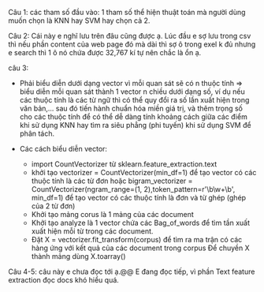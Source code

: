 Câu 1: các tham số đầu vào: 1 tham số thể hiện thuật toán mà người dùng muốn chọn là KNN hay SVM hay chọn cả 2.

Câu 2: Cái này e nghĩ lưu trên đâu cũng được ạ. 
Lúc đầu e sợ lưu trong csv thì nếu phần content của web page đó mà dài thì sợ ô trong exel k đủ nhưng e search thì 1 ô nó 
chứa được 32,767 kí tự nên chắc là ổn ạ.

câu 3: 
- Phải biểu diễn dưới dạng vector vì mỗi quan sát sẽ có n thuộc tính => biểu diễn mỗi quan sát thành 1 vector n chiều dưới
dạng số, ví dụ nếu các thuộc tính là các từ ngữ thì có thể quy đổi ra số lần xuất hiện trong văn bản,... sau đó 
tiến hành chuẩn hóa miền giá trị, và thêm trọng số cho các thuộc tính để có thể dễ dàng tính khoảng cách giữa các điểm 
khi sử dụng KNN hay tìm ra siêu phẳng (phi tuyến) khi sử dụng SVM để phân tách.

- Các cách biểu diễn vector: 
  + import CountVectorizer từ sklearn.feature_extraction.text
  + khởi tạo vectorizer = CountVectorizer(min_df=1) để tạo vector có các thuộc tính là các từ đơn
    hoặc bigram_vectorizer = CountVectorizer(ngram_range=(1, 2),token_pattern=r'\b\w+\b', min_df=1) để tạo vector có các thuộc
    tính là đơn và từ ghép (ghép của 2 từ đơn)
  + Khởi tạo mảng corus là 1 mảng của các document 
  + Khởi tạo analyze là 1 vector chứa các Bag_of_words để tìm tần xuất xuất hiện mỗi từ trong các document.
  + Đặt X = vectorizer.fit_transform(corpus) để tìm ra ma trận có các hàng ứng với kết quả của các document trong corpus
    Để chuyền X thành mảng dùng X.toarray()
  

Câu 4-5: câu này e chưa đọc tới ạ.@@ E đang đọc tiếp, vì phần Text feature extraction đọc docs khó hiểu quá.

 
 
